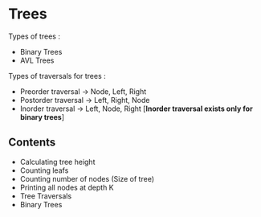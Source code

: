 # Trees

Types of trees :

- Binary Trees
- AVL Trees

Types of traversals for trees :

- Preorder traversal -> Node, Left, Right
- Postorder traversal -> Left, Right, Node
- Inorder traversal -> Left, Node, Right [**Inorder traversal exists only for binary trees**]

## Contents

- Calculating tree height
- Counting leafs
- Counting number of nodes (Size of tree)
- Printing all nodes at depth K
- Tree Traversals
- Binary Trees
